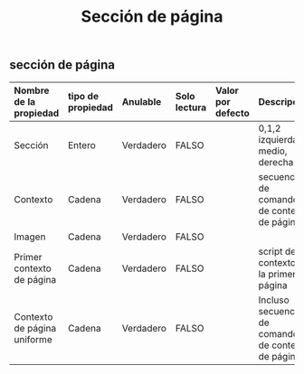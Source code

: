 ﻿---
title: Sección de página
second_title: Aspose.Cells Cloud Documen
type: docs
url: /es/specification/model/pagesection/
description: "Aspose.Cells Especificación del modelo de nube: PageSection. Maneje sin esfuerzo Excel y otros documentos de hoja de cálculo con funciones como abrir, generar, editar, dividir, fusionar, comparar y convertir."
weight: 50
---
## **sección de página**

 

| Nombre de la propiedad| tipo de propiedad| Anulable| Solo lectura| Valor por defecto| Descripción|
|:- |:- |:- |:- |:- |:- |
| Sección| Entero| Verdadero| FALSO|| 0,1,2 izquierda, medio, derecha|
| Contexto| Cadena| Verdadero| FALSO|| secuencia de comandos de contexto de página|
| Imagen| Cadena| Verdadero| FALSO|||
| Primer contexto de página| Cadena| Verdadero| FALSO|| script de contexto de la primera página|
| Contexto de página uniforme| Cadena| Verdadero| FALSO|| Incluso secuencia de comandos de contexto de página|

